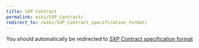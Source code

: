 ```yaml
---
title: SXP Contract
permalink: wiki/SXP_Contract/
redirect_to: /wiki/SXP_Contract_specification_format/
---
```


You should automatically be redirected to [SXP Contract specification format](/wiki/SXP_Contract_specification_format/)
